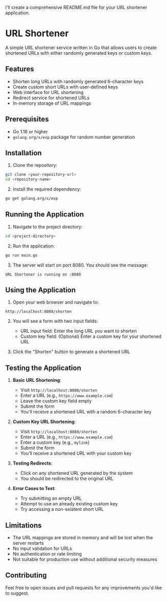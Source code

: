 I'll create a comprehensive README.md file for your URL shortener application.



# URL Shortener

A simple URL shortener service written in Go that allows users to create shortened URLs with either randomly generated keys or custom keys.

## Features

- Shorten long URLs with randomly generated 6-character keys
- Create custom short URLs with user-defined keys
- Web interface for URL shortening
- Redirect service for shortened URLs
- In-memory storage of URL mappings

## Prerequisites

- Go 1.16 or higher
- `golang.org/x/exp` package for random number generation

## Installation

1. Clone the repository:
```bash
git clone <your-repository-url>
cd <repository-name>
```

2. Install the required dependency:
```bash
go get golang.org/x/exp
```

## Running the Application

1. Navigate to the project directory:
```bash
cd <project-directory>
```

2. Run the application:
```bash
go run main.go
```

3. The server will start on port 8080. You should see the message:
```
URL Shortener is running on :8080
```

## Using the Application

1. Open your web browser and navigate to:
```
http://localhost:8080/shorten
```

2. You will see a form with two input fields:
   - URL input field: Enter the long URL you want to shorten
   - Custom key field: (Optional) Enter a custom key for your shortened URL

3. Click the "Shorten" button to generate a shortened URL

## Testing the Application

1. **Basic URL Shortening**:
   - Visit `http://localhost:8080/shorten`
   - Enter a URL (e.g., `https://www.example.com`)
   - Leave the custom key field empty
   - Submit the form
   - You'll receive a shortened URL with a random 6-character key

2. **Custom Key URL Shortening**:
   - Visit `http://localhost:8080/shorten`
   - Enter a URL (e.g., `https://www.example.com`)
   - Enter a custom key (e.g., `mylink`)
   - Submit the form
   - You'll receive a shortened URL with your custom key

3. **Testing Redirects**:
   - Click on any shortened URL generated by the system
   - You should be redirected to the original URL

4. **Error Cases to Test**:
   - Try submitting an empty URL
   - Attempt to use an already existing custom key
   - Try accessing a non-existent short URL

## Limitations

- The URL mappings are stored in memory and will be lost when the server restarts
- No input validation for URLs
- No authentication or rate limiting
- Not suitable for production use without additional security measures

## Contributing

Feel free to open issues and pull requests for any improvements you'd like to suggest.

